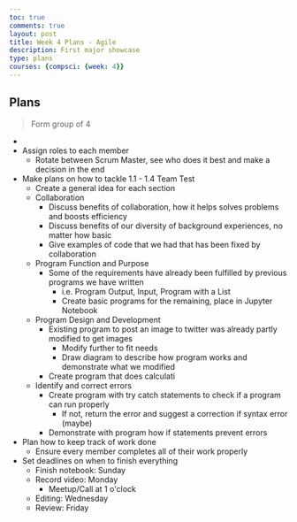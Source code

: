 ```yaml
---
toc: true
comments: true
layout: post
title: Week 4 Plans - Agile
description: First major showcase
type: plans
courses: {compsci: {week: 4}}
---
```


## Plans
> Form group of 4
-
- Assign roles to each member
    - Rotate between Scrum Master, see who does it best and make a decision in the end
- Make plans on how to tackle 1.1 - 1.4 Team Test
    - Create a general idea for each section
    - Collaboration
        - Discuss benefits of collaboration, how it helps solves problems and boosts efficiency
        - Discuss benefits of our diversity of background experiences, no matter how basic
        - Give examples of code that we had that has been fixed by collaboration
    - Program Function and Purpose
        - Some of the requirements have already been fulfilled by previous programs we have written
            - i.e. Program Output, Input, Program with a List
            - Create basic programs for the remaining, place in Jupyter Notebook
    - Program Design and Development
        - Existing program to post an image to twitter was already partly modified to get images
            - Modify further to fit needs
            - Draw diagram to describe how program works and demonstrate what we modified
        - Create program that does calculati
    - Identify and correct errors
        - Create program with try catch statements to check if a program can run properly
            - If not, return the error and suggest a correction if syntax error (maybe)
        - Demonstrate with program how if statements prevent errors
- Plan how to keep track of work done
    - Ensure every member completes all of their work properly
- Set deadlines on when to finish everything
    - Finish notebook: Sunday
    - Record video: Monday
        - Meetup/Call at 1 o'clock
    - Editing: Wednesday
    - Review: Friday